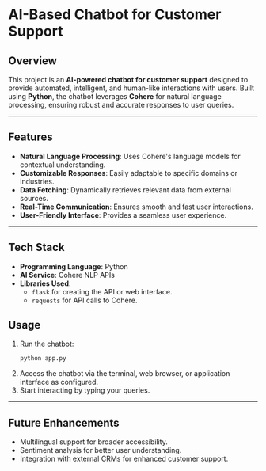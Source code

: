 # AI-Based Chatbot for Customer Support

## Overview  
This project is an **AI-powered chatbot for customer support** designed to provide automated, intelligent, and human-like interactions with users. Built using **Python**, the chatbot leverages **Cohere** for natural language processing, ensuring robust and accurate responses to user queries.

---

## Features  
- **Natural Language Processing**: Uses Cohere's language models for contextual understanding.  
- **Customizable Responses**: Easily adaptable to specific domains or industries.  
- **Data Fetching**: Dynamically retrieves relevant data from external sources.  
- **Real-Time Communication**: Ensures smooth and fast user interactions.  
- **User-Friendly Interface**: Provides a seamless user experience.  

---

## Tech Stack  
- **Programming Language**: Python  
- **AI Service**: Cohere NLP APIs  
- **Libraries Used**:  
  - `flask` for creating the API or web interface.  
  - `requests` for API calls to Cohere.  

## Usage  

1. Run the chatbot:  
   ```bash
   python app.py
   ```  
2. Access the chatbot via the terminal, web browser, or application interface as configured.  
3. Start interacting by typing your queries.  

---

## Future Enhancements  

- Multilingual support for broader accessibility.  
- Sentiment analysis for better user understanding.  
- Integration with external CRMs for enhanced customer support.  

